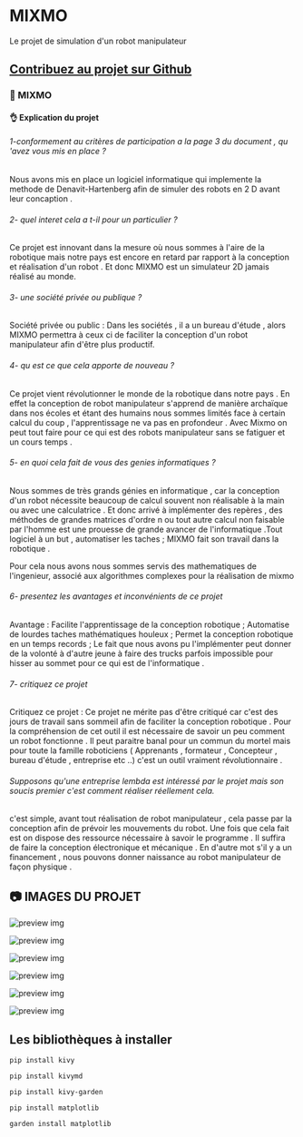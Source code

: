 # MIXMO
Le projet de simulation d'un robot manipulateur

## [Contribuez au projet sur Github](https://github.com/degrize/robot_ks)
### 💼 MIXMO

#### 👌 Explication du projet

###### 1-conformement au critères de participation a la page 3 du document , qu 'avez vous mis en place ?
Nous avons mis en place un logiciel informatique qui implemente la methode de Denavit-Hartenberg afin de simuler des robots en 2 D avant leur concaption .


###### 2- quel interet cela a t-il pour un particulier ?
Ce projet est innovant dans la mesure où nous sommes à l'aire de la robotique mais notre pays est encore en retard par rapport à la conception et réalisation d'un robot .
Et donc MIXMO est un simulateur 2D jamais réalisé au monde.


###### 3- une société privée ou publique ?
Société privée ou public : Dans les sociétés , il a un bureau d'étude , alors MIXMO permettra à ceux ci de faciliter 
la conception d'un robot manipulateur afin d'être plus productif.

###### 4- qu est ce que cela apporte de nouveau ?
Ce projet vient révolutionner le monde de la robotique dans notre pays . En effet la conception de robot manipulateur 
s'apprend de manière archaïque dans nos écoles et étant des humains nous sommes limités face à certain calcul du coup , l'apprentissage ne va pas en profondeur . Avec Mixmo on peut tout faire pour ce qui est des robots manipulateur sans se fatiguer et un cours temps .


###### 5- en quoi cela fait de vous des genies informatiques ?
Nous sommes de très grands génies en informatique , car la conception d'un robot nécessite beaucoup de calcul souvent non 
réalisable à la main ou avec une calculatrice . Et donc arrivé à implémenter des repères , des méthodes de grandes matrices d'ordre n ou tout autre calcul non faisable par l'homme est une prouesse de grande avancer de l'informatique .Tout logiciel à un but , automatiser les taches ; MIXMO fait son travail dans la robotique .

Pour cela nous avons nous sommes servis des mathematiques de l'ingenieur, associé aux algorithmes complexes pour la réalisation de mixmo


###### 6- presentez les avantages et inconvénients de ce projet
Avantage : Facilite l'apprentissage de la conception robotique ; Automatise de lourdes taches mathématiques houleux ; 
Permet la conception robotique en un temps records ; Le fait que nous avons pu l'implémenter peut donner de la volonté à 
d'autre jeune à faire des trucks parfois impossible pour hisser au sommet pour ce qui est de l'informatique .


###### 7- critiquez ce projet
Critiquez ce projet : Ce projet ne mérite pas d'être critiqué car c'est des jours de travail sans sommeil afin de 
faciliter la conception robotique . Pour la compréhension de cet outil il est nécessaire de savoir un peu comment un 
robot fonctionne . Il peut paraitre banal pour un commun du mortel mais pour toute la famille roboticiens ( Apprenants , formateur , Concepteur , bureau d'étude , entreprise etc ..) c'est un outil vraiment révolutionnaire .


###### Supposons qu'une entreprise lembda est intéressé par le projet mais son soucis premier c'est comment réaliser réellement cela.
c'est simple, avant tout réalisation de robot manipulateur , cela passe par la conception afin de prévoir les 
mouvements du robot. Une fois que cela fait est on dispose des ressource nécessaire à savoir le programme . Il suffira 
de faire la conception électronique et mécanique . En d'autre mot s'il y a un financement , nous pouvons donner naissance au robot manipulateur de façon physique .

## 📷 IMAGES DU PROJET

![preview img](/images/previews/accueil.png)

![preview img](/images/previews/univerRobotique.png)

![preview img](/images/previews/huawei.png)

![preview img](/images/previews/loginForm.png)

![preview img](/images/previews/motdepassOublie.png)

![preview img](/images/previews/robotGraphe.png)


## Les bibliothèques à installer
```
pip install kivy
```

```
pip install kivymd
```

```
pip install kivy-garden
```

````
pip install matplotlib
````

````
garden install matplotlib
````



